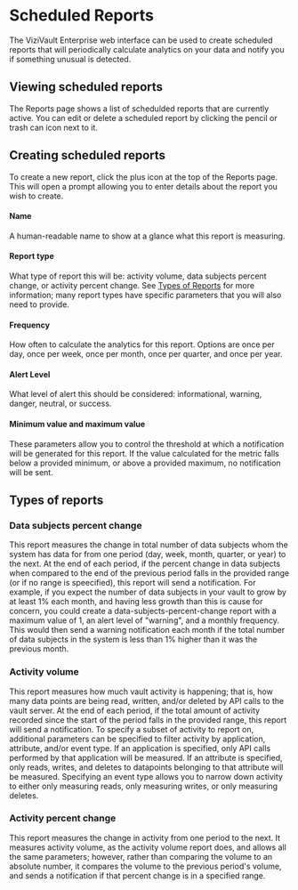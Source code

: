 # Scheduled Reports

The ViziVault Enterprise web interface can be used to create scheduled reports that will periodically calculate analytics on your data and notify you if something unusual is detected.

## Viewing scheduled reports

The Reports page shows a list of schedulded reports that are currently active. You can edit or delete a scheduled report by clicking the pencil or trash can icon next to it.

## Creating scheduled reports

To create a new report, click the plus icon at the top of the Reports page. This will open a prompt allowing you to enter details about the report you wish to create.

#### Name
A human-readable name to show at a glance what this report is measuring.

#### Report type
What type of report this will be: activity volume, data subjects percent change, or activity percent change. See [Types of Reports](#types-of-reports) for more information; many report types have specific parameters that you will also need to provide.

#### Frequency
How often to calculate the analytics for this report. Options are once per day, once per week, once per month, once per quarter, and once per year.

#### Alert Level
What level of alert this should be considered: informational, warning, danger, neutral, or success.

#### Minimum value and maximum value
These parameters allow you to control the threshold at which a notification will be generated for this report. If the value calculated for the metric falls below a provided minimum, or above a provided maximum, no notification will be sent.

## Types of reports

### Data subjects percent change
This report measures the change in total number of data subjects whom the system has data for from one period (day, week, month, quarter, or year) to the next. At the end of each period, if the percent change in data subjects when compared to the end of the previous period falls in the provided range (or if no range is speecified), this report will send a notification. For example, if you expect the number of data subjects in your vault to grow by at least 1% each month, and having less growth than this is cause for concern, you could create a data-subjects-percent-change report with a maximum value of 1, an alert level of "warning", and a monthly frequency. This would then send a warning notification each month if the total number of data subjects in the system is less than 1% higher than it was the previous month.

### Activity volume
This report measures how much vault activity is happening; that is, how many data points are being read, written, and/or deleted by API calls to the vault server. At the end of each period, if the total amount of activity recorded since the start of the period falls in the provided range, this report will send a notification. To specify a subset of activity to report on, additional parameters can be specified to filter activity by application, attribute, and/or event type. If an application is specified, only API calls performed by that application will be measured. If an attribute is specified, only reads, writes, and deletes to datapoints belonging to that attribute will be measured. Specifying an event type allows you to narrow down activity to either only measuring reads, only measuring writes, or only measuring deletes.

### Activity percent change
This report measures the change in activity from one period to the next. It measures activity volume, as the activity volume report does, and allows all the same parameters; however, rather than comparing the volume to an absolute number, it compares the volume to the previous period's volume, and sends a notification if that percent change is in a specified range.
